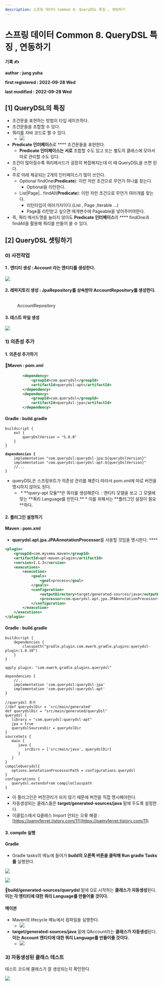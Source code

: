 ```yaml
---
description: 스프링 데이터 Common 8. QueryDSL 특징 , 셋팅하기
---
```


# 스프링 데이터 Common 8. QueryDSL 특징 , 연동하기

**기록 ✍️**

**author : jung yuha**

**first registered : 2022-09-28 Wed**

**last modified : 2022-09-28 Wed**

## \[1] QueryDSL의 특징 &#x20;

* 조건문을 표현하는 방법이 타입 세이프하다.
* 조건문들을 조합할 수 있다.
* 쿼리를 자바 코드로 짤 수 있다.
  * ![](<../.gitbook/assets/image (32).png>)
* **Predicate 인터페이스**로 **** 조건문들을 표현한다.
  * **Predicate 인터페이스는 서로** 조합할 수도 있고 또는 별도의 클래스에 모아서 따로 관리할 수도 있다.
* 조건이 많아질수록 쿼리메서드가 굉장히 복잡해지는데 이 때 QueryDSL을 쓰면 된다.
* 주로 아래 제공되는 2개의 인터페이스가 많이 쓰인다.
  * Optional findOne(**Predicate**): 이런 저런 조건으로 무언가 하나를 찾는다.
    * Optional을 리턴한다.
  * List|Page|.. findAll(**Predicate**): 이런 저런 조건으로 무언가 여러개를 찾는다.
    * 리턴타입이 여러가지이다.(List , Page ,Iterable ...)&#x20;
    * Page를 리턴받고 싶으면 매개변수에 Pageable을 넣어주어야한다.
* 즉, 쿼리 메서드명을 늘리지 않아도 **Predicate 인터페이스**의 **** findOne과 findAll을 활용해 쿼리를 만들어 쓸 수 있다.

## \[2] QueryDSL 셋팅하기

### 0) 사전작업

#### 1 . 엔티티 생성 : Account 라는 엔티티를 생성한다.

![](<../.gitbook/assets/image (19).png>)

#### 2. 레파지토리 생성 : JpaRepository를 상속받아 AccountRepository를 생성한다.

<figure><img src="../.gitbook/assets/image (9).png" alt=""><figcaption><p> AccountRepository</p></figcaption></figure>

#### 3. 테스트 파일 생성

![](<../.gitbook/assets/image (23).png>)

### 1) 의존성 추가

#### 1. 의존성 추가하기

#### Maven : pom.xml

```xml
        <dependency>
            <groupId>com.querydsl</groupId>
            <artifactId>querydsl-apt</artifactId>
        </dependency>
        <dependency>
            <groupId>com.querydsl</groupId>
            <artifactId>querydsl-jpa</artifactId>
        </dependency>
```

#### Gradle : build.gradle

<pre class="language-properties"><code class="lang-properties">buildscript {
    ext {
        queryDslVersion = "5.0.0"
    }
}

<strong>dependencies {
</strong>    implementation "com.querydsl:querydsl-jpa:${queryDslVersion}"
    implementation "com.querydsl:querydsl-apt:${queryDslVersion}"
    //...
}</code></pre>

* queryDSL은 스프링부트가 의존성 관리를 해준다.따라서 pom.xml에 따로 버전을 명시하지 않아도 된다.
  * <img src="../.gitbook/assets/image (30) (1).png" alt="" data-size="original">
    * **query-apt 모듈**은 쿼리를 생성해준다. :  엔티티 모델을 보고 그 모델에 맞는 **쿼리 Language를 만든다.**
      * 이를 위해서는 **플러그인 설정이 필요**하다.&#x20;

#### 2. 플러그인 설정하기

#### Maven : pom.xml

* **querydsl.apt.jpa.JPAAnnotationProcessor**를 사용할 것임을 명시한다. ****&#x20;

```xml
<plugin>
    <groupId>com.mysema.maven</groupId>
    <artifactId>apt-maven-plugin</artifactId>
    <version>1.1.3</version>
    <executions>
        <execution>
            <goals>
                <goal>process</goal>
            </goals>
            <configuration>
                <outputDirectory>target/generated-sources/java</outputDirectory>
                <processor>com.querydsl.apt.jpa.JPAAnnotationProcessor</processor>
            </configuration>
        </execution>
    </executions>
</plugin>
```

#### Gradle : build.gradle

```properties
buildscript {
	dependencies {
		classpath("gradle.plugin.com.ewerk.gradle.plugins:querydsl-plugin:1.0.10")
	}
}

apply plugin: "com.ewerk.gradle.plugins.querydsl"

dependencies {
	//..
	implementation 'com.querydsl:querydsl-jpa'
	implementation 'com.querydsl:querydsl-apt'
}

//querydsl 추가
//def querydslDir = 'src/main/generated'
def querydslDir = "src/main/generated/queryDsl"
querydsl {
   library = "com.querydsl:querydsl-apt"
   jpa = true
   querydslSourcesDir = querydslDir
}
sourceSets {
   main {
      java {
         srcDirs = ['src/main/java', querydslDir]
      }
   }
}
compileQuerydsl{
   options.annotationProcessorPath = configurations.querydsl
}
configurations {
   querydsl.extendsFrom compileClasspath
}
```

* 이 플러그인은 버전관리가 되지 않기 때문에 버전을 직접 명시해야한다.
* 자동생성되는 클래스들은 **target/generated-sources/java** 밑에 두도록 설정한다.
* 이클립스에서 Q클래스 Import 안되는 오류 해결 : [https://pamyferret.tistory.com/11](https://pamyferret.tistory.com/11)

#### 3. compile 실행

#### Gradle

* Gradle tasks의 메뉴에 들어가 **build의 오른쪽 버튼을 클릭해 Run gradle Tasks를** 실행한다.

![](<../.gitbook/assets/image (20).png>)

![](<../.gitbook/assets/image (2).png>)

**build/generated-sources/querydsl** 밑에 Q로 시작하는 **클래스가 자동생성**된다.\
**이는 각 엔티티에 대한 쿼리 Language를 만들어줄 것이다.**

#### 메이븐

* Maven의 lifecycle 메뉴에서 컴파일을 실행한다.
  * ![](<../.gitbook/assets/image (6) (2).png>)
* **target/generated-sources/java** 밑에 QAccount라는 **클래스가 자동생성**된다.\
  **이는 Account 엔티티에 대한 쿼리 Language를 만들어줄 것이다.**
  * ![](<../.gitbook/assets/image (11).png>)

### 3) 자동생성된 클래스 테스트

테스트 코드에 클래스가 잘 생성되는지 확인한다.

![](<../.gitbook/assets/image (8) (2).png>)
